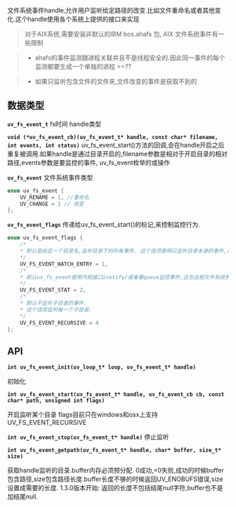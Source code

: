 文件系统事件handle,允许用户监听给定路径的改变.比如文件重命名或者其他变化.这个handle使用各个系统上提供的接口来实现

>对于AIX系统,需要安装非默认的IBM bos.ahafs 包, AIX 文件系统事件有一些限制


>    * ahafs的事件监测跟进程关联并且不是线程安全的.因此同一事件的每个监测都要生成一个单独的进程 ==??


>    * 如果只监听包含文件的文件夹,文件改变的事件是获取不到的

## 数据类型

**`uv_fs_event_t`**
  fs时间 handle类型

**`void (*uv_fs_event_cb)(uv_fs_event_t* handle, const char* filename, int events, int status)`**
uv_fs_event_start()方法的回调,会在handle开启之后重复被调用.如果handle是通过目录开启的,filename参数是相对于开启目录的相对路径,events参数是要监控的事件, uv_fs_event枚举的或操作

**`uv_fs_event`**
文件系统事件类型
```c
enum uv_fs_event {
    UV_RENAME = 1, //重命名
    UV_CHANGE = 2 // 改变
};
```
**`uv_fs_event_flags`**
传递给uv_fs_event_start()的标记,来控制监控行为.
```c
enum uv_fs_event_flags {
    /*
    * 默认是给定一个目录名,监听目录下的所有事件. 这个选项表明只监听目录本身的事件,并不关心目录下的每个文件,**目前尚未实现**
    */
    UV_FS_EVENT_WATCH_ENTRY = 1,
    /*
    * 默认uv_fs_event使用内核接口inotify/或者看queue监控事件,这在远程文件系统例如NFS格式上是不能工作的. 这个选项回退到调用周期间隔调用stat()的方式检测事件变化.**目前尚未实现**
    */
    UV_FS_EVENT_STAT = 2,
    /*
    * 默认不监听子目录的事件.
    * 这个选项监听每一个子目录.
    */
    UV_FS_EVENT_RECURSIVE = 4
};
```
## API
**`int uv_fs_event_init(uv_loop_t* loop, uv_fs_event_t* handle)`**

初始化

**`int uv_fs_event_start(uv_fs_event_t* handle, uv_fs_event_cb cb, const char* path, unsigned int flags)`**

 开启监听某个目录
flags目前只在windows和osx上支持UV_FS_EVENT_RECURSIVE

**`int uv_fs_event_stop(uv_fs_event_t* handle)`**
停止监听

**`int uv_fs_event_getpath(uv_fs_event_t* handle, char* buffer, size_t* size)`**

获取handle监听的目录.buffer内存必须预分配. 
0成功,<0失败,成功的时候buffer包含路径,size包含路径长度.buffer长度不够的时候返回UV_ENOBUFS错误,size设置成需要的长度.
1.3.0版本开始: 返回的长度不包括结尾null字符,buffer也不是加结尾null.
